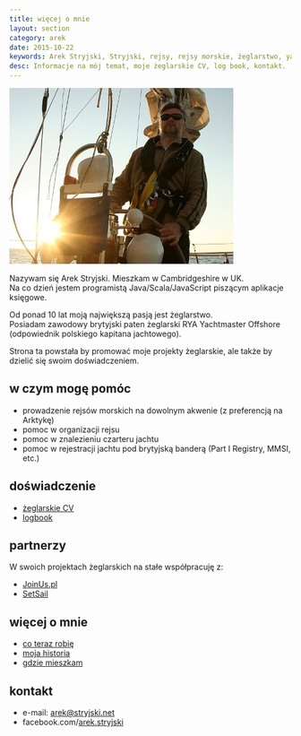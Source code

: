 ```yaml
---
title: więcej o mnie
layout: section
category: arek
date: 2015-10-22
keywords: Arek Stryjski, Stryjski, rejsy, rejsy morskie, żeglarstwo, yachting, jachting, prowadzenie rejsów morskich, czarteru jachtu, rejestracji jachtu
desc: Informacje na mój temat, moje żeglarskie CV, log book, kontakt. 
---
```

![Arek Stryjski](/img/ja/Arek-Stryjski-Szkocja.jpg)

Nazywam się Arek Stryjski. Mieszkam w Cambridgeshire w UK.  
Na co dzień jestem programistą Java/Scala/JavaScript piszącym aplikacje księgowe.

Od ponad 10 lat moją największą pasją jest żeglarstwo.  
Posiadam zawodowy brytyjski paten żeglarski RYA Yachtmaster Offshore (odpowiednik polskiego kapitana jachtowego).

Strona ta powstała by promować moje projekty żeglarskie, ale także by dzielić się swoim doświadczeniem.

w czym mogę pomóc
------------------
* prowadzenie rejsów morskich na dowolnym akwenie (z preferencją na Arktykę)
* pomoc w organizacji rejsu
* pomoc w znalezieniu czarteru jachtu
* pomoc w rejestracji jachtu pod brytyjską banderą (Part I Registry, MMSI, etc.)  


doświadczenie 
--------------
* [żeglarskie CV](/arek/sailing-cv/)
* [logbook](/arek/logbook/)


partnerzy
----------
W swoich projektach żeglarskich na stałe współpracuję z:

* [JoinUs.pl](http://www.joinus.pl)
* [SetSail](http://setsail.org.uk)


więcej o mnie
--------------
* [co teraz robię](/now)
* [moja historia](/o-mnie)
* [gdzie mieszkam](/fenland)


kontakt
--------
* e-mail: [&#x61;&#114;&#101;&#x6b;&#64;&#x73;&#x74;&#x72;&#121;&#106;&#x73;&#107;&#x69;&#x2e;&#x6e;&#101;&#116;](http://stryjski.net/arek/email/)
* facebook.com/[arek.stryjski](https://www.facebook.com/arek.stryjski)


